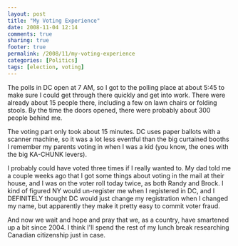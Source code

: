 ```yaml
---
layout: post
title: "My Voting Experience"
date: 2008-11-04 12:14
comments: true
sharing: true
footer: true
permalink: /2008/11/my-voting-experience
categories: [Politics]
tags: [election, voting]
---
```

The polls in DC open at 7 AM, so I got to the polling place at about 5:45 to make sure I could get through there quickly and get into work.  There were already about 15 people there, including a few on lawn chairs or folding stools.  By the time the doors opened, there were probably about 300 people behind me.

The voting part only took about 15 minutes.  DC uses paper ballots with a scanner machine, so it was a lot less eventful than the big curtained booths I remember my parents voting in when I was a kid (you know, the ones with the big KA-CHUNK levers).

I probably could have voted three times if I really wanted to.  My dad told me a couple weeks ago that I got some things about voting in the mail at their house, and I was on the voter roll today twice, as both Randy and Brock.  I kind of figured NY would un-register me when I registered in DC, and I DEFINITELY thought DC would just change my registration when I changed my name, but apparently they make it pretty easy to commit voter fraud.

And now we wait and hope and pray that we, as a country, have smartened up a bit since 2004.  I think I'll spend the rest of my lunch break researching Canadian citizenship just in case.